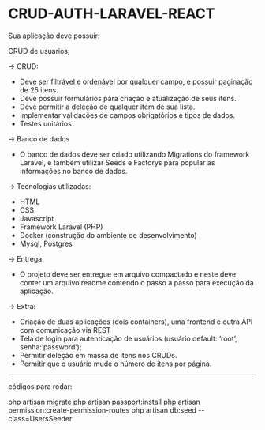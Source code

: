 # CRUD-AUTH-LARAVEL-REACT

Sua aplicação deve possuir:

CRUD de usuarios;

-> CRUD:
- Deve ser filtrável e ordenável por qualquer campo, e possuir paginação de 25 itens.
- Deve possuir formulários para criação e atualização de seus itens.
- Deve permitir a deleção de qualquer item de sua lista.
- Implementar validações de campos obrigatórios e tipos de dados.
- Testes unitários

-> Banco de dados
- O banco de dados deve ser criado utilizando Migrations do framework Laravel, e também utilizar Seeds e Factorys para popular as informações no banco de dados.

-> Tecnologias utilizadas:
- HTML
- CSS
- Javascript
- Framework Laravel (PHP)
- Docker (construção do ambiente de desenvolvimento)
- Mysql, Postgres

-> Entrega:
- O projeto deve ser entregue em arquivo compactado e neste deve conter um arquivo readme contendo o passo a passo para execução da aplicação.

-> Extra:
- Criação de duas aplicações (dois containers), uma frontend e outra API com comunicação via REST
- Tela de login para autenticação de usuários (usuário default: ‘root’, senha:’password’);
- Permitir deleção em massa de itens nos CRUDs.
- Permitir que o usuário mude o número de itens por página.


--------------------------

códigos para rodar:

php artisan migrate
php artisan passport:install
php artisan permission:create-permission-routes
php artisan db:seed --class=UsersSeeder
